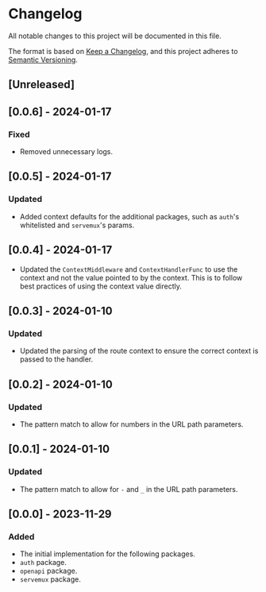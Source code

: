 # Changelog

All notable changes to this project will be documented in this file.

The format is based on [Keep a Changelog](https://keepachangelog.com/en/1.0.0/),
and this project adheres to [Semantic Versioning](https://semver.org/spec/v2.0.0.html).

## [Unreleased]

## [0.0.6] - 2024-01-17

### Fixed

- Removed unnecessary logs.

## [0.0.5] - 2024-01-17

### Updated

- Added context defaults for the additional packages, such as `auth`'s
  whitelisted and `servemux`'s params.

## [0.0.4] - 2024-01-17

- Updated the `ContextMiddleware` and `ContextHandlerFunc` to use the context
  and not the value pointed to by the context. This is to follow best practices
  of using the context value directly.

## [0.0.3] - 2024-01-10

### Updated

- Updated the parsing of the route context to ensure the correct context is
  passed to the handler.

## [0.0.2] - 2024-01-10

### Updated

- The pattern match to allow for numbers in the URL path parameters.

## [0.0.1] - 2024-01-10

### Updated

- The pattern match to allow for `-` and `_` in the URL path parameters.

## [0.0.0] - 2023-11-29

### Added

- The initial implementation for the following packages.
- `auth` package.
- `openapi` package.
- `servemux` package.
